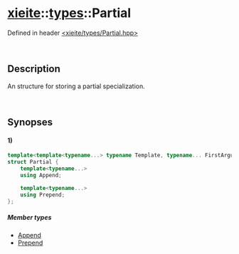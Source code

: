 # [xieite](../xieite.md)\:\:[types](../types.md)\:\:Partial
Defined in header [<xieite/types/Partial.hpp>](../../include/xieite/types/Partial.hpp)

&nbsp;

## Description
An structure for storing a partial specialization.

&nbsp;

## Synopses
#### 1)
```cpp
template<template<typename...> typename Template, typename... FirstArguments>
struct Partial {
    template<typename...>
    using Append;

    template<typename...>
    using Prepend;
};
```
##### Member types
- [Append](./Partial/1/Append.md)
- [Prepend](./Partial/1/Prepend.md)
